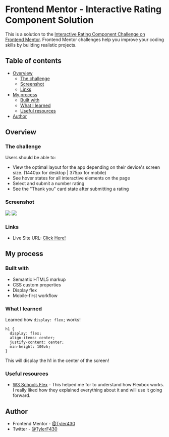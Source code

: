 # Frontend Mentor - Interactive Rating Component Solution

This is a solution to the [Interactive Rating Component Challenge on Frontend Mentor](https://www.frontendmentor.io/challenges/interactive-rating-component-koxpeBUmI). Frontend Mentor challenges help you improve your coding skills by building realistic projects. 

## Table of contents

- [Overview](#overview)
  - [The challenge](#the-challenge)
  - [Screenshot](#screenshot)
  - [Links](#links)
- [My process](#my-process)
  - [Built with](#built-with)
  - [What I learned](#what-i-learned)
  - [Useful resources](#useful-resources)
- [Author](#author)

## Overview

### The challenge

Users should be able to:

- View the optimal layout for the app depending on their device's screen size. (1440px for desktop | 375px for mobile)
- See hover states for all interactive elements on the page
- Select and submit a number rating
- See the "Thank you" card state after submitting a rating

### Screenshot

![](https://user-images.githubusercontent.com/40303747/205403752-f5835d24-5332-4498-b361-c280da72047f.png)
![](https://user-images.githubusercontent.com/40303747/205409992-0b4efab6-5f4e-4ec3-b77b-adf6dc7b7f03.png)


### Links

- Live Site URL: [Click Here!](https://js-interactive-rating-tyler.netlify.app/)

## My process

### Built with

- Semantic HTML5 markup
- CSS custom properties
- Display flex
- Mobile-first workflow

### What I learned

Learned how `display: flex;` works!

```
h1 {
  display: flex;
  align-items: center;
  justify-content: center;
  min-height: 100vh;
}
```

This will display the h1 in the center of the screen!

### Useful resources

- [W3 Schools Flex](https://www.w3schools.com/css/css3_flexbox.asp) - This helped me for to understand how Flexbox works. I really liked how they explained everything about it and will use it going forward.

## Author

- Frontend Mentor - [@Tyler430](https://www.frontendmentor.io/profile/Tyler430)
- Twitter - [@TylerF430](https://twitter.com/TylerF430)

